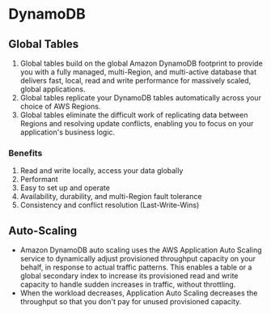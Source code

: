 # DynamoDB

## Global Tables

1. Global tables build on the global Amazon DynamoDB footprint to provide you with a fully managed, multi-Region, and multi-active database that delivers fast, local, read and write performance for massively scaled, global applications. 
2. Global tables replicate your DynamoDB tables automatically across your choice of AWS Regions.
3. Global tables eliminate the difficult work of replicating data between Regions and resolving update conflicts, enabling you to focus on your application's business logic.

### Benefits
1. Read and write locally, access your data globally
2. Performant
3. Easy to set up and operate
4. Availability, durability, and multi-Region fault tolerance
5. Consistency and conflict resolution (Last-Write-Wins)

## Auto-Scaling

- Amazon DynamoDB auto scaling uses the AWS Application Auto Scaling service to dynamically adjust provisioned throughput capacity on your behalf, in response to actual traffic patterns. This enables a table or a global secondary index to increase its provisioned read and write capacity to handle sudden increases in traffic, without throttling.
- When the workload decreases, Application Auto Scaling decreases the throughput so that you don't pay for unused provisioned capacity.



